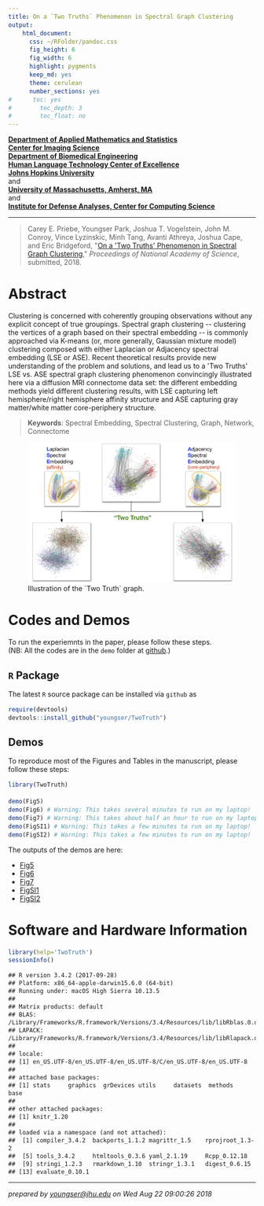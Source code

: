```yaml
---
title: On a `Two Truths` Phenomenon in Spectral Graph Clustering
output: 
    html_document:
      css: ~/RFolder/pandoc.css
      fig_height: 6
      fig_width: 6
      highlight: pygments
      keep_md: yes
      theme: cerulean
      number_sections: yes
#      toc: yes
#        toc_depth: 3
#        toc_float: no
---
```




**[Department of Applied Mathematics and Statistics](http://engineering.jhu.edu/ams/)**      
**[Center for Imaging Science](http://www.cis.jhu.edu)**  
**[Department of Biomedical Engineering](http://engineering.jhu.edu/bme/)**      
**[Human Language Technology Center of Excellence](http://hltcoe.jhu.edu)**  
**[Johns Hopkins University](http://www.jhu.edu)**  
and  
**[University of Massachusetts, Amherst, MA](http://umass.edu)**  
and  
**[Institute for Defense Analyses, Center for Computing Science]()**  

-----

> Carey E. Priebe, Youngser Park, Joshua T. Vogelstein, John M. Conroy, Vince Lyzinskic, Minh Tang, Avanti Athreya, Joshua Cape, and Eric Bridgeford, "[On a 'Two Truths' Phenomenon in Spectral Graph Clustering](http://arxiv.org/abs/xxxx)," _Proceedings of National Academy of Science_, submitted, 2018.


# Abstract

Clustering is concerned with coherently grouping observations without any explicit concept of true groupings. Spectral graph clustering -- clustering the vertices of a graph based on their spectral embedding -- is commonly approached via K-means (or, more generally, Gaussian mixture model) clustering composed with either Laplacian or Adjacency spectral embedding (LSE or ASE).
Recent theoretical results provide new understanding of the problem and solutions, and lead us to a 'Two Truths' LSE vs. ASE spectral graph clustering phenomenon
convincingly illustrated here via a diffusion MRI connectome data set:
 the different embedding methods yield different clustering results,
 with LSE capturing left hemisphere/right hemisphere affinity structure
 and ASE capturing gray matter/white matter core-periphery structure.
 
> **Keywords**: Spectral Embedding, Spectral Clustering, Graph, Network, Connectome

<figure>
<img src="vignettes/killerfig-cep-g1.jpg" width="700px" />
  <figcaption>Illustration of the `Two Truth` graph.</figcaption>
</figure>


# Codes and Demos

To run the experiemnts in the paper, please follow these steps.  
(NB: All the codes are in the `demo` folder at [github](https://github.com/youngser/TwoTruth).)

## `R` Package

The latest `R` source package can be installed via `github` as


```r
require(devtools)
devtools::install_github("youngser/TwoTruth")
```

## Demos

To reproduce most of the Figures and Tables in the manuscript, please follow these steps:


```r
library(TwoTruth)

demo(Fig5)
demo(Fig6) # Warning: This takes several minutes to run on my laptop!
demo(Fig7) # Warning: This takes about half an hour to run on my laptop!
demo(FigSI1) # Warning: This takes a few minutes to run on my laptop!
demo(FigSI2) # Warning: This takes a few minutes to run on my laptop!
```

The outputs of the demos are here:

* [Fig5](http://www.cis.jhu.edu/~parky/TwoTruth/demo/Fig5.html)
* [Fig6](http://www.cis.jhu.edu/~parky/TwoTruth/demo/Fig6.html)
* [Fig7](http://www.cis.jhu.edu/~parky/TwoTruth/demo/Fig7.html)
* [FigSI1](http://www.cis.jhu.edu/~parky/TwoTruth/demo/FigSI1.html)
* [FigSI2](http://www.cis.jhu.edu/~parky/TwoTruth/demo/FigSI2.html)

# Software and Hardware Information


```r
library(help='TwoTruth')
sessionInfo()
```

```
## R version 3.4.2 (2017-09-28)
## Platform: x86_64-apple-darwin15.6.0 (64-bit)
## Running under: macOS High Sierra 10.13.5
## 
## Matrix products: default
## BLAS: /Library/Frameworks/R.framework/Versions/3.4/Resources/lib/libRblas.0.dylib
## LAPACK: /Library/Frameworks/R.framework/Versions/3.4/Resources/lib/libRlapack.dylib
## 
## locale:
## [1] en_US.UTF-8/en_US.UTF-8/en_US.UTF-8/C/en_US.UTF-8/en_US.UTF-8
## 
## attached base packages:
## [1] stats     graphics  grDevices utils     datasets  methods   base     
## 
## other attached packages:
## [1] knitr_1.20
## 
## loaded via a namespace (and not attached):
##  [1] compiler_3.4.2  backports_1.1.2 magrittr_1.5    rprojroot_1.3-2
##  [5] tools_3.4.2     htmltools_0.3.6 yaml_2.1.19     Rcpp_0.12.18   
##  [9] stringi_1.2.3   rmarkdown_1.10  stringr_1.3.1   digest_0.6.15  
## [13] evaluate_0.10.1
```

-----
*prepared by <youngser@jhu.edu> on Wed Aug 22 09:00:26 2018*
